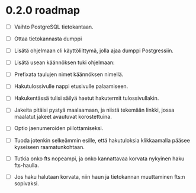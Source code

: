 
# 0.2.0 roadmap

- [ ] Vaihto PostgreSQL tietokantaan.
- [ ] Ottaa tietokannasta dumppi
- [ ] Lisätä ohjelmaan cli käyttöliittymä, jolla ajaa dumppi Postgressiin.
- [ ] Lisätä usean käännöksen tuki ohjelmaan:
- [ ] Prefixata taulujen nimet käännöksen nimellä.
- [ ] Hakutulossivulle nappi etusivulle palaamiseen.
- [ ] Hakukentässä tulisi säilyä haetut hakutermit tulossivullakin.
- [ ] Jakeita pitäisi pystyä maalaamaan, ja niistä tekemään linkki, jossa maalatut jakeet
      avautuvat korostettuina.
- [ ] Optio jaenumeroiden piilottamiseksi.
- [ ] Tuoda jotenkin selkeämmin esille, että hakutuloksia klikkaamalla pääsee kyseiseen
      raamatunkohtaan.
- [ ] Tutkia onko fts nopeampi, ja onko kannattavaa korvata nykyinen haku fts-haulla.
- [ ] Jos haku halutaan korvata, niin haun ja tietokannan muuttaminen
      fts:n sopivaksi.


